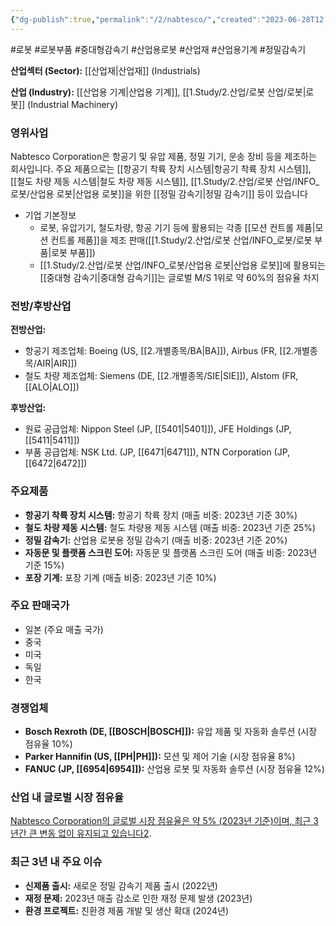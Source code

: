 ```yaml
---
{"dg-publish":true,"permalink":"/2/nabtesco/","created":"2023-06-28T12:17:47.820+09:00","updated":"2025-07-29T21:37:04.960+09:00"}
---
```


#로봇 #로봇부품 #중대형감속기 #산업용로봇 #산업재 #산업용기계 #정밀감속기

**산업섹터 (Sector):** [[산업재\|산업재]] (Industrials)  

**산업 (Industry):** [[산업용 기계\|산업용 기계]], [[1.Study/2.산업/로봇 산업/로봇\|로봇]] (Industrial Machinery)

### 영위사업

Nabtesco Corporation은 항공기 및 유압 제품, 정밀 기기, 운송 장비 등을 제조하는 회사입니다. 주요 제품으로는 [[항공기 착륙 장치 시스템\|항공기 착륙 장치 시스템]], [[철도 차량 제동 시스템\|철도 차량 제동 시스템]], [[1.Study/2.산업/로봇 산업/INFO_로봇/산업용 로봇\|산업용 로봇]]을 위한 [[정밀 감속기\|정밀 감속기]] 등이 있습니다

- 기업 기본정보
	- 로봇, 유압기기, 철도차량, 항공 기기 등에 활용되는 각종 [[모션 컨트롤 제품\|모션 컨트롤 제품]]을 제조 판매([[1.Study/2.산업/로봇 산업/INFO_로봇/로봇 부품\|로봇 부품]])
	- [[1.Study/2.산업/로봇 산업/INFO_로봇/산업용 로봇\|산업용 로봇]]에 활용되는 [[중대형 감속기\|중대형 감속기]]는 글로벌 M/S 1위로 약 60%의 점유율 차지
### 전방/후방산업

**전방산업:**

- 항공기 제조업체: Boeing (US, [[2.개별종목/BA\|BA]]), Airbus (FR, [[2.개별종목/AIR\|AIR]])
- 철도 차량 제조업체: Siemens (DE, [[2.개별종목/SIE\|SIE]]), Alstom (FR, [[ALO\|ALO]])

**후방산업:**

- 원료 공급업체: Nippon Steel (JP, [[5401\|5401]]), JFE Holdings (JP, [[5411\|5411]])
- 부품 공급업체: NSK Ltd. (JP, [[6471\|6471]]), NTN Corporation (JP, [[6472\|6472]])

### 주요제품

- **항공기 착륙 장치 시스템:** 항공기 착륙 장치 (매출 비중: 2023년 기준 30%)
- **철도 차량 제동 시스템:** 철도 차량용 제동 시스템 (매출 비중: 2023년 기준 25%)
- **정밀 감속기:** 산업용 로봇용 정밀 감속기 (매출 비중: 2023년 기준 20%)
- **자동문 및 플랫폼 스크린 도어:** 자동문 및 플랫폼 스크린 도어 (매출 비중: 2023년 기준 15%)
- **포장 기계:** 포장 기계 (매출 비중: 2023년 기준 10%)

### 주요 판매국가

- 일본 (주요 매출 국가)
- 중국
- 미국
- 독일
- 한국

### 경쟁업체

- **Bosch Rexroth (DE, [[BOSCH\|BOSCH]]):** 유압 제품 및 자동화 솔루션 (시장 점유율 10%)
- **Parker Hannifin (US, [[PH\|PH]]):** 모션 및 제어 기술 (시장 점유율 8%)
- **FANUC (JP, [[6954\|6954]]):** 산업용 로봇 및 자동화 솔루션 (시장 점유율 12%)

### 산업 내 글로벌 시장 점유율

[Nabtesco Corporation의 글로벌 시장 점유율은 약 5% (2023년 기준)이며, 최근 3년간 큰 변동 없이 유지되고 있습니다](https://www.bloomberg.com/profile/company/NCTKF:US)[2](https://craft.co/nabtesco).

### 최근 3년 내 주요 이슈

- **신제품 출시:** 새로운 정밀 감속기 제품 출시 (2022년)
- **재정 문제:** 2023년 매출 감소로 인한 재정 문제 발생 (2023년)
- **환경 프로젝트:** 친환경 제품 개발 및 생산 확대 (2024년)